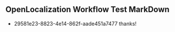 ## OpenLocalization Workflow Test MarkDown
* 29581e23-8823-4e14-862f-aade451a7477 thanks!

<!--HONumber=Jul16_HO3-->


